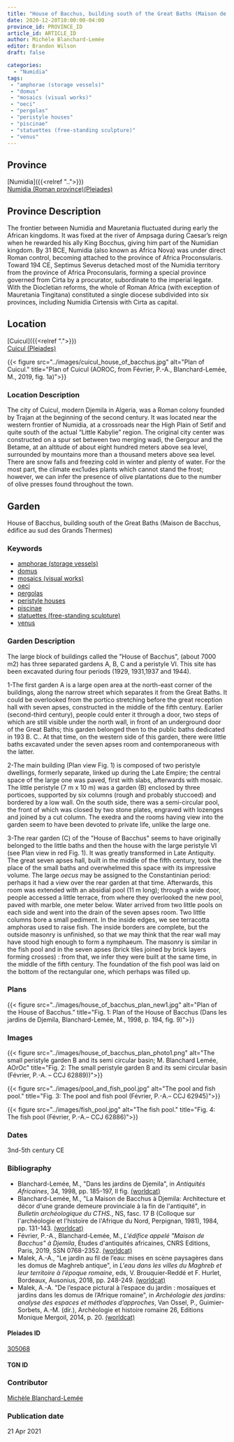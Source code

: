 ```yaml
---
title: "House of Bacchus, building south of the Great Baths (Maison de Bacchus, édifice au sud des Grands Thermes)"
date: 2020-12-20T10:00:00-04:00
province_id: PROVINCE_ID
article_id: ARTICLE_ID
author: Michèle Blanchard-Lemée
editor: Brandon Wilson
draft: false

categories:
  - "Numidia"
tags:
 - "amphorae (storage vessels)"
 - "domus"
 - "mosaics (visual works)"
 - "oeci"
 - "pergolas"
 - "peristyle houses"
 - "piscinae"
 - "statuettes (free-standing sculpture)"
 - "venus"
---
```


## Province

[Numidia]({{<relref "..">}}) \
[Numidia (Roman province)(Pleiades)](https://pleiades.stoa.org/places/981539)

## Province Description

The frontier between Numidia and Mauretania fluctuated during early the African kingdoms. It was fixed at the river of Ampsaga during Caesar’s reign when he rewarded his ally King Bocchus, giving him part of the Numidian kingdom. By 31 BCE, Numidia (also known as Africa Nova) was under direct Roman control, becoming attached to the province of Africa Proconsularis. Toward 194 CE, Septimus Severus detached most of the Numidia territory from the province of Africa Proconsularis, forming a special province governed from Cirta by a procurator, subordinate to the imperial legate. With the Diocletian reforms, the whole of Roman Africa (with exception of Mauretania Tingitana) constituted a single diocese subdivided into six provinces, including Numidia Cirtensis with Cirta as capital.

## Location

[Cuicul]({{<relref ".">}}) \
[Cuicul (Pleiades)](https://pleiades.stoa.org/places/305068)

{{< figure src="../images/cuicul_house_of_bacchus.jpg" alt="Plan of Cuicul." title="Plan of Cuicul (AOROC, from Février, P.-A., Blanchard-Lemée, M., 2019, fig. 1a)">}}

### Location Description

The city of Cuicul, modern Djemila in Algeria, was a Roman colony founded by Trajan at the beginning of the second century. It was located near the western frontier of Numidia, at a crossroads near the High Plain of Setif and quite south of the actual “Little Kabylie” region. The original city center was constructed on a spur set between two merging wadi, the Gergour and the Betame, at an altitude of about eight hundred meters above sea level, surrounded by mountains more than a thousand meters above sea level. There are snow falls and freezing cold in winter and plenty of water. For the most part, the climate exc1udes plants which cannot stand the frost; however, we can infer the presence of olive plantations due to the number of olive presses found throughout the town.

<!--## Sublocation-->

<!--### Sublocation Description-->

## Garden

House of Bacchus, building south of the Great Baths (Maison de Bacchus, édifice au sud des Grands Thermes)

### Keywords

- [amphorae (storage vessels)](http://vocab.getty.edu/page/aat/300148696)
- [domus](http://vocab.getty.edu/page/aat/300005506)
- [mosaics (visual works)](http://vocab.getty.edu/page/aat/300015342)
- [oeci](http://vocab.getty.edu/page/aat/300080791)
- [pergolas](http://vocab.getty.edu/page/aat/300006783)
- [peristyle houses](http://vocab.getty.edu/page/aat/300005452)
- [piscinae]( http://vocab.getty.edu/page/aat/300375619)
- [statuettes (free-standing sculpture)](http://vocab.getty.edu/page/aat/300312262)
- [venus](#)

### Garden Description

The large block of buildings called the "House of Bacchus", (about 7000 m2) has three separated gardens A, B, C and a peristyle VI. This site has been excavated during four periods (1929, 1931,1937 and 1944).

1-The first garden A is a large open area at the north-east corner of the buildings, along the narrow street which separates it from the Great Baths. It could be overlooked from the portico stretching before the great reception hall with seven apses, constructed in the middle of the fifth century. Earlier (second-third century), people could enter it through a door, two steps of which are still visible under the north wall, in front of an underground door of the Great Baths; this garden belonged then to the public baths dedicated in 193 B. C.. At that time, on the western side of this garden, there were little baths excavated under the seven apses room and contemporaneous with the latter.

2-The main building (Plan view Fig. 1) is composed of two peristyle dwellings, formerly separate, linked up during the Late Empire; the central space of the large one was paved, first with slabs, afterwards with mosaic. The little peristyle (7 m x 10 m) was a garden (B) enclosed by three porticoes, supported by six columns (rough and probably stuccoed) and bordered by a low wall. On the south side, there was a semi-circular pool, the front of which was closed by two stone plates, engraved with lozenges and joined by a cut column. The exedra and the rooms having view into the garden seem to have been devoted to private life, unlike the large one.

3-The rear garden (C) of the "House of Bacchus" seems to have originally belonged to the little baths and then the house with the large peristyle VI (see Plan view in red Fig. 1). It was greatly transformed in Late Antiquity. The great seven apses hall, built in the middle of the fifth century, took the place of the small baths and overwhelmed this space with its impressive volume. The large *oecus* may be assigned to the Constantinian period: perhaps it had a view over the rear garden at that time. Afterwards, this room was extended with an absidial pool (11 m long); through a wide door, people accessed a little terrace, from where they overlooked the new pool, paved with marble, one meter below. Water arrived from two little pools on each side and went into the drain of the seven apses room. Two little columns bore a small pediment. In the inside edges, we see terracotta amphoras used to raise fish. The inside borders are complete, but the outside masonry is unfinished, so that we may think that the rear wall may have stood high enough to form a nymphaeum. The masonry is similar in the fish pool and in the seven apses (brick tiles joined by brick layers forming crosses) : from that, we infer they were built at the same time, in the middle of the fifth century. The foundation of the fish pool was laid on the bottom of the rectangular one, which perhaps was filled up.



### Plans

{{< figure src="../images/house_of_bacchus_plan_new1.jpg" alt="Plan of the House of Bacchus." title="Fig. 1: Plan of the House of Bacchus (Dans les jardins de Djemila, Blanchard-Lemée, M., 1998, p. 194, fig. 9)">}}

### Images
{{< figure src="../images/house_of_bacchus_plan_photo1.png" alt="The small peristyle garden B and its semi circular basin; M. Blanchard Lemée, AOrOc" title="Fig. 2: The small peristyle garden B and its semi circular basin (Février, P.-A. – CCJ 62889))">}}

{{< figure src="../images/pool_and_fish_pool.jpg" alt="The pool and fish pool." title="Fig. 3: The pool and fish pool (Février, P.-A.– CCJ 62945)">}}

{{< figure src="../images/fish_pool.jpg" alt="The fish pool." title="Fig. 4: The fish pool (Février, P.-A.– CCJ 62886)">}}

### Dates

3nd-5th century CE

<!--#### Excavation Dates

1929, 1931, 1937, 1944
-->
### Bibliography

* Blanchard-Lemée, M., "Dans les jardins de Djemila", in *Antiquités Africaines*, 34, 1998, pp. 185-197, Il fig. [(worldcat)](http://www.worldcat.org/oclc/4824686051)
* Blanchard-Lemée, M., "La Maison de Bacchus à Djemila: Architecture et décor d'une grande demeure provinciale à la fin de l'antiquité", in *Bulletin archéologique du CTHS.*, NS, fasc. 17 B (Colloque sur l'archéologie et l'histoire de l'Afrique du Nord, Perpignan, 1981), 1984, pp. 131-143. [(worldcat)](http://www.worldcat.org/oclc/848793520)
*  Février, P.-A., Blanchard-Lemée, M., *L'édifice appelé "Maison de Bacchus" à Djemila*, Études d'antiquités africaines, CNRS Editions, Paris, 2019, SSN 0768-2352. [(worldcat)](http://www.worldcat.org/oclc/1090653355)
* Malek, A.-A., "Le jardin au fil de l’eau:  mises en scène paysagères dans les domus de Maghreb antique", in *L'eau dans les villes du Maghreb et leur territoire à l’époque romaine*, eds, V. Brouquier-Reddé et F. Hurlet, Bordeaux, Ausonius, 2018, pp. 248-249. [(worldcat)](http://www.worldcat.org/oclc/1078217356)
* Malek, A.-A. "De l’espace pictural à l’espace du jardin : mosaïques et jardins dans les domus de l’Afrique romaine", in *Archéologie des jardins: analyse des espaces et méthodes d’approches*,  Van Ossel, P.,  Guimier-Sorbets, A.-M. (dir.), Archéologie et histoire romaine 26, Editions Monique Mergoil, 2014, p. 20. [(worldcat)](http://www.worldcat.org/oclc/869205223)

#### Pleiades ID
[305068](https://pleiades.stoa.org/places/305068)
#### TGN ID

### Contributor

[Michèle Blanchard-Lemée](https://www.persee.fr/authority/396899)

### Publication date
21 Apr 2021
<!--07 July 2020-->

<!--### Related articles-->

<!-- Links to other related articles. Leave blank for now -->
